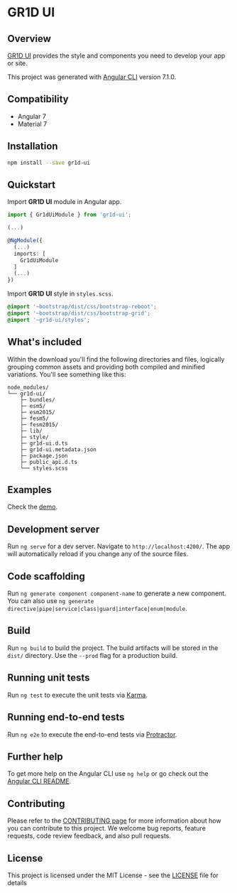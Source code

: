 # GR1D UI

## Overview

[GR1D UI](https://firebase.google.com) provides the style and components
you need to develop your app or site.

This project was generated with [Angular CLI](https://github.com/angular/angular-cli) version 7.1.0.


## Compatibility

- Angular 7
- Material 7

## Installation

```bash
npm install --save gr1d-ui
```

## Quickstart

Import **GR1D UI** module in Angular app.

```typescript
import { Gr1dUiModule } from 'gr1d-ui';

(...)

@NgModule({
  (...)
  imports: [
    Gr1dUiModule
  ]
  (...)
})

```

Import **GR1D UI** style in `styles.scss`.
```scss
@import '~bootstrap/dist/css/bootstrap-reboot';
@import '~bootstrap/dist/css/bootstrap-grid';
@import '~gr1d-ui/styles';
```

## What's included

Within the download you'll find the following directories and files, logically grouping common assets and providing both compiled and minified variations. You'll see something like this:

```text
node_modules/
└── gr1d-ui/
    ├─ bundles/
    ├─ esm5/
    ├─ esm2015/
    ├─ fesm5/
    ├─ fesm2015/
    ├─ lib/
    ├─ style/
    ├─ gr1d-ui.d.ts
    ├─ gr1d-ui.metadata.json
    ├─ package.json
    ├─ public_api.d.ts
    └── styles.scss
```

## Examples

Check the [demo](https://stackblitz.com/edit/gr1d-ui).

## Development server

Run `ng serve` for a dev server. Navigate to `http://localhost:4200/`. The app will automatically reload if you change any of the source files.

## Code scaffolding

Run `ng generate component component-name` to generate a new component. You can also use `ng generate directive|pipe|service|class|guard|interface|enum|module`.

## Build

Run `ng build` to build the project. The build artifacts will be stored in the `dist/` directory. Use the `--prod` flag for a production build.

## Running unit tests

Run `ng test` to execute the unit tests via [Karma](https://karma-runner.github.io).

## Running end-to-end tests

Run `ng e2e` to execute the end-to-end tests via [Protractor](http://www.protractortest.org/).

## Further help

To get more help on the Angular CLI use `ng help` or go check out the [Angular CLI README](https://github.com/angular/angular-cli/blob/master/README.md).

## Contributing

Please refer to the [CONTRIBUTING page](./CONTRIBUTING.md) for more information
about how you can contribute to this project. We welcome bug reports, feature
requests, code review feedback, and also pull requests.

## License

This project is licensed under the MIT License - see the [LICENSE](LICENSE) file for details
